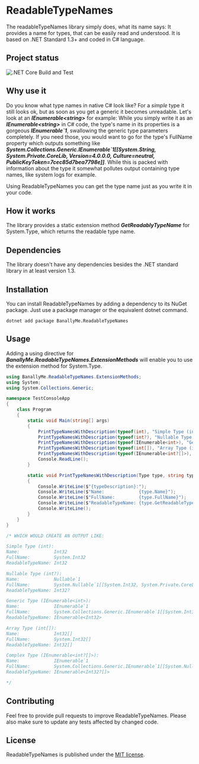 # ReadableTypeNames
The readableTypeNames library simply does, what its name says: It provides a name for types, that can be easily read and understood. It is based on .NET Standard 1.3+ and coded in C# language.


## Project status
![.NET Core Build and Test](https://github.com/BanallyMe/ReadableTypeNames/workflows/.NET%20Core%20Build%20and%20Test/badge.svg)

## Why use it
Do you know what type names in native C# look like? For a *simple* type it still looks ok, but as soon as you get a generic it becomes unreadable. Let's look at an ***IEnumerable\<string\>*** for example: While you simply write it as an ***IEnumerable\<string\>*** in C# code, the type's name in its properties is a gorgeous ***IEnumerable\`1***, swallowing the generic type parameters completely. If you need those, you would want to go for the type's FullName property which outputs something like ***System.Collections.Generic.IEnumerable\`1\[\[System.String, System.Private.CoreLib, Version=4.0.0.0, Culture=neutral, PublicKeyToken=7cec85d7bea7798e\]\]***.
While this is packed with information about the type it somewhat pollutes output containing type names, like system logs for example.

Using ReadableTypeNames you can get the type name just as you write it in your code.

## How it works
The library provides a static extension method ***GetReadablyTypeName*** for System.Type, which returns the readable type name.

## Dependencies
The library doesn't have any dependencies besides the .NET standard library in at least version 1.3.

## Installation
You can install ReadableTypeNames by adding a dependency to its NuGet package. Just use a package manager or the equivalent dotnet command.
``` shell
dotnet add package BanallyMe.ReadableTypeNames
```

## Usage
Adding a using directive for ***BanallyMe.ReadableTypeNames.ExtensionMethods*** will enable you to use the extension method for System.Type.
``` csharp
using BanallyMe.ReadableTypeNames.ExtensionMethods;
using System;
using System.Collections.Generic;

namespace TestConsoleApp
{
    class Program
    {
        static void Main(string[] args)
        {
            PrintTypeNamesWithDescription(typeof(int), "Simple Type (int)");
            PrintTypeNamesWithDescription(typeof(int?), "Nullable Type (int?)");
            PrintTypeNamesWithDescription(typeof(IEnumerable<int>), "Generic Type (IEnumerable<int>)");
            PrintTypeNamesWithDescription(typeof(int[]), "Array Type (int[])");
            PrintTypeNamesWithDescription(typeof(IEnumerable<int?[]>), "Complex Type (IEnumerable<int?[]>)");
            Console.ReadLine();
        }

        static void PrintTypeNamesWithDescription(Type type, string typeDescription)
        {
            Console.WriteLine($"{typeDescription}:");
            Console.WriteLine($"Name:             {type.Name}");
            Console.WriteLine($"FullName:         {type.FullName}");
            Console.WriteLine($"ReadableTypeName: {type.GetReadableTypeName()}");
            Console.WriteLine();
        }
    }
}

/* WHICH WOULD CREATE AN OUTPUT LIKE:

Simple Type (int):
Name:             Int32
FullName:         System.Int32
ReadableTypeName: Int32

Nullable Type (int?):
Name:             Nullable`1
FullName:         System.Nullable`1[[System.Int32, System.Private.CoreLib, Version=4.0.0.0, Culture=neutral, PublicKeyToken=7cec85d7bea7798e]]
ReadableTypeName: Int32?

Generic Type (IEnumerable<int>):
Name:             IEnumerable`1
FullName:         System.Collections.Generic.IEnumerable`1[[System.Int32, System.Private.CoreLib, Version=4.0.0.0, Culture=neutral, PublicKeyToken=7cec85d7bea7798e]]
ReadableTypeName: IEnumerable<Int32>

Array Type (int[]):
Name:             Int32[]
FullName:         System.Int32[]
ReadableTypeName: Int32[]

Complex Type (IEnumerable<int?[]>):
Name:             IEnumerable`1
FullName:         System.Collections.Generic.IEnumerable`1[[System.Nullable`1[[System.Int32, System.Private.CoreLib, Version=4.0.0.0, Culture=neutral, PublicKeyToken=7cec85d7bea7798e]][], System.Private.CoreLib, Version=4.0.0.0, Culture=neutral, PublicKeyToken=7cec85d7bea7798e]]
ReadableTypeName: IEnumerable<Int32?[]>

*/
```

## Contributing
Feel free to provide pull requests to improve ReadableTypeNames. Please also make sure to update any tests affected by changed code.

## License
ReadableTypeNames is published under the [MIT license](https://choosealicense.com/licenses/mit/).
